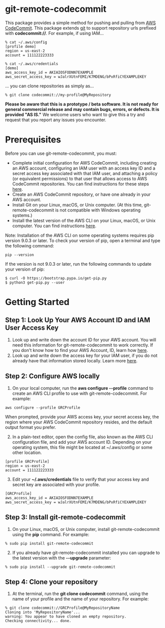 # git-remote-codecommit

This package provides a simple method for pushing and pulling from [AWS CodeCommit](https://aws.amazon.com/codecommit/). This package extends [git](https://git-scm.com/) to support repository urls prefixed with **codecommit://**. For example, if using IAM...

```
% cat ~/.aws/config
[profile demo]
region = us-east-2
account = 111122223333

% cat ~/.aws/credentials
[demo]
aws_access_key_id = AKIAIOSFODNN7EXAMPLE
aws_secret_access_key = wJalrXUtnFEMI/K7MDENG/bPxRfiCYEXAMPLEKEY
```

... you can clone repositories as simply as...

```
% git clone codecommit://my-profile@MyRepository
```

**Please be aware that this is a prototype / beta software. It is not ready for
general commercial release and may contain bugs, errors, or defects. It is
provided "AS IS."** We welcome users who want to give this a try and request
that you report any issues you encounter.

# Prerequisites

Before you can use git-remote-codecommit, you must:
+ Complete initial configuration for AWS CodeCommit, including creating an AWS account, configuring an IAM user with an access key ID and a secret access key associated with that IAM user, and attaching a policy (or equivalent permissions) to that user that allows access to AWS CodeCommit repositories. You can find instructions for these steps [here](https://docs.aws.amazon.com/codecommit/latest/userguide/setting-up-https-unixes.html#setting-up-https-unixes-account).
+ Create an AWS CodeCommit repository, or have one already in your AWS account.
+ Install Git on your Linux, macOS, or Unix computer. (At this time, git-remote-codecommit is not compatible with Windows operating systems.)
+ Install the latest version of the AWS CLI on your Linux, macOS, or Unix computer. You can find instructions [here](https://docs.aws.amazon.com/cli/latest/userguide/installing.html).

Note: Installation of the AWS CLI on some operating systems requires pip version 9.0.3 or later. To check your version of pip, open a terminal and type the following command:
```
pip --version
```
If the version is not 9.0.3 or later, run the following commands to update your version of pip:
```
$ curl -O https://bootstrap.pypa.io/get-pip.py
$ python3 get-pip.py --user
```

# Getting Started



## Step 1: Look Up Your AWS Account ID and IAM User Access Key

1. Look up and write down the account ID for your AWS account. You will need this information for git-remote-codecommit to work correctly. If you don't know how to find your AWS Account, ID, learn how [here](https://docs.aws.amazon.com/IAM/latest/UserGuide/console_account-alias.html).
2. Look up and write down the access key for your IAM user, if you do not already have that information stored locally. Learn more [here](https://docs.aws.amazon.com/IAM/latest/UserGuide/id_credentials_access-keys.html).

## Step 2: Configure AWS locally

1. On your local computer, run the **aws configure --profile** command to create an AWS CLI profile to use with git-remote-codecommit. For example:
```
aws configure --profile GRCProfile
```
When prompted, provide your AWS access key, your secret access key, the region where your AWS CodeCommit repository resides, and the default output format you prefer.

2. In a plain-text editor, open the config file, also known as the AWS CLI configuration file, and add your AWS account ID. Depending on your operating system, this file might be located at ~/.aws/config or some other location.
```
[profile GRCProfile]
region = us-east-2
account = 111122223333
```

3. Edit your  **~/.aws/credentials** file to verify that your access key and secret key are associated with your profile.
```
[GRCProfile]
aws_access_key_id = AKIAIOSFODNN7EXAMPLE
aws_secret_access_key = wJalrXUtnFEMI/K7MDENG/bPxRfiCYEXAMPLEKEY
```

## Step 3: Install git-remote-codecommit

1. On your Linux, macOS, or Unix computer, install git-remote-codecommit using the  **pip** command. For example:
```
% sudo pip install git-remote-codecommit
```

2. If you already have git-remote-codecommit installed you can upgrade to the latest version with the **--upgrade** parameter:
```
% sudo pip install --upgrade git-remote-codecommit
```

## Step 4: Clone your repository

1. At the terminal, run the **git clone codecommit** command, using the name of your profile and the name of your repository. For example:
```
% git clone codecommit://GRCProfile@MyRepositoryName
Cloning into 'MyRepositoryName'...
warning: You appear to have cloned an empty repository.
Checking connectivity... done.
```

